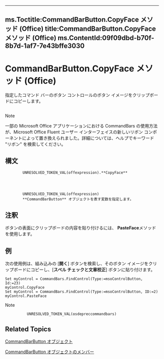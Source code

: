 

---
ms.Toctitle:CommandBarButton.CopyFace メソッド (Office)
title:CommandBarButton.CopyFace メソッド (Office)
ms.ContentId:09f09dbd-b70f-8b7d-1af7-7e43bffe3030
---
# CommandBarButton.CopyFace メソッド (Office)




指定したコマンド バーのボタン コントロールのボタン イメージをクリップボードにコピーします。

## 

>[!NOTE]
>一部の Microsoft Office アプリケーションにおける CommandBars の使用方法が、Microsoft Office Fluent ユーザー インターフェイスの新しいリボン コンポーネントによって置き換えられました。詳細については、ヘルプでキーワード "リボン" を検索してください。





## 構文

            UNRESOLVED_TOKEN_VAL(offexpression).**CopyFace**




            UNRESOLVED_TOKEN_VAL(offexpression)
            **CommandBarButton** オブジェクトを表す変数を指定します。



## 注釈
ボタンの表面にクリップボードの内容を貼り付けるには、 **PasteFace**メソッドを使用します。



## 例
次の使用例は、組み込みの [**開く**] ボタンを検索し、そのボタン イメージをクリップボードにコピーし、[**スペル チェックと文章校正**] ボタンに貼り付けます。

```sourcecode
Set myControl = CommandBars.FindControl(Type:=msoControlButton, Id:=23) 
myControl.CopyFace 
Set myControl = CommandBars.FindControl(Type:=msoControlButton, ID:=2) 
myControl.PasteFace
```




>[!NOTE]
>
              UNRESOLVED_TOKEN_VAL(osdepreccommandbars)
            





## Related Topics

[CommandBarButton オブジェクト](e6d8209d-2c87-f1b5-bc3f-d4e5e5d3ab73.md)

[CommandBarButton オブジェクトのメンバー](69fe57fe-dabc-9379-283c-d0a51a775592.md)





